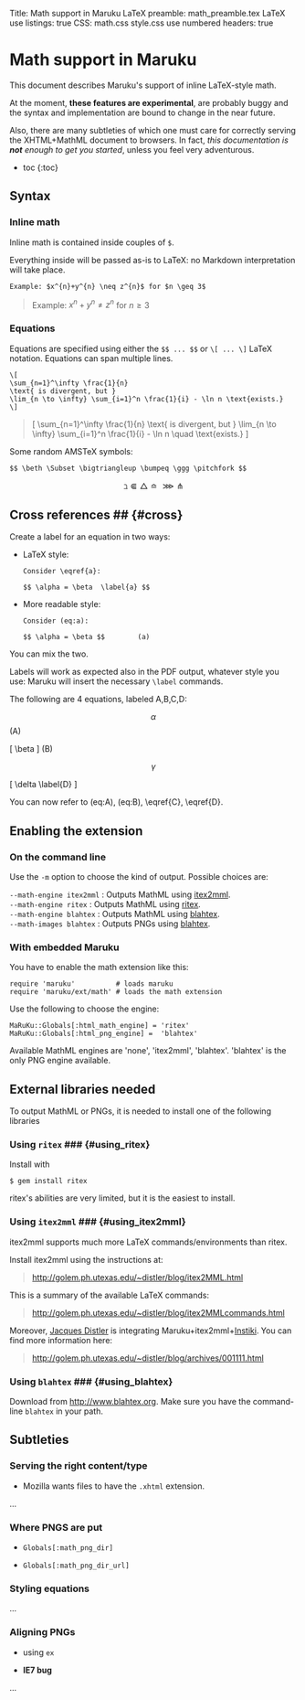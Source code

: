 Title: Math support in Maruku
LaTeX preamble: math_preamble.tex
LaTeX use listings: true
CSS: math.css style.css
use numbered headers: true

Math support in Maruku
======================

This document describes Maruku's support of inline LaTeX-style math.

At the moment, **these features are experimental**, are probably
buggy and the syntax and implementation are bound to change in
the near future.

Also, there are many subtleties of which one must care for 
correctly serving the XHTML+MathML document to browsers.
In fact, *this documentation is __not__ enough to get you started*, 
unless you feel very adventurous.

* toc
{:toc}

Syntax
---------------------------------------

### Inline math

Inline math is contained inside couples of `$`. 

Everything inside will be passed as-is to LaTeX: no Markdown
interpretation will take place.

	Example: $x^{n}+y^{n} \neq z^{n}$ for $n \geq 3$

> Example: $x^{n}+y^{n} \neq z^{n}$ for $n \geq 3$

### Equations 

Equations are specified using either the `$$ ... $$` or `\[ ... \]`
LaTeX notation. Equations can span multiple lines.

	\[ 
	\sum_{n=1}^\infty \frac{1}{n} 
	\text{ is divergent, but } 
	\lim_{n \to \infty} \sum_{i=1}^n \frac{1}{i} - \ln n \text{exists.} 
	\]

> \[ 
> 	\sum_{n=1}^\infty \frac{1}{n} 
> 	\text{ is divergent, but } 
> 	\lim_{n \to \infty} \sum_{i=1}^n \frac{1}{i} - \ln n \quad \text{exists.} 
> \]

Some random AMSTeX symbols:

	$$ \beth \Subset \bigtriangleup \bumpeq \ggg \pitchfork $$ 

$$ \beth \Subset \bigtriangleup \bumpeq \ggg \pitchfork $$ 


## Cross references ## {#cross}

Create a label for an equation in two ways:

*	LaTeX style:
	
		Consider \eqref{a}:
	
		$$ \alpha = \beta  \label{a} $$

*	More readable style:

		Consider (eq:a):

		$$ \alpha = \beta $$        (a)
	 
You can mix the two.

Labels will work as expected also in the PDF output, whatever
style you use: Maruku will insert the necessary `\label` commands.

The following are 4 equations, labeled A,B,C,D:

$$ \alpha $$ (A)

\[ 
	\beta
\] (B) 

$$ \gamma \label{C} $$

\[ 
	\delta \label{D}
\]

You can now refer to (eq:A), (eq:B), \eqref{C}, \eqref{D}.


Enabling the extension
---------------------------------------

### On the command line 

Use the `-m` option to choose the kind of output. Possible choices are:

`--math-engine itex2mml` : Outputs MathML using [itex2mml](#using_itex2mml).  
`--math-engine ritex` : Outputs MathML using [ritex](#using_ritex).  
`--math-engine blahtex` : Outputs MathML using [blahtex](#using_blahtex).  
`--math-images blahtex` : Outputs PNGs  using [blahtex](#using_blahtex).

### With embedded Maruku

You have to enable the math extension like this:

	require 'maruku'          # loads maruku
	require 'maruku/ext/math' # loads the math extension

Use the following to choose the engine:

	MaRuKu::Globals[:html_math_engine] = 'ritex'
	MaRuKu::Globals[:html_png_engine] =  'blahtex'
	
Available MathML engines are 'none', 'itex2mml', 'blahtex'.
'blahtex' is the only PNG engine available.
	
External libraries needed
-------------------------

To output MathML or PNGs, it is needed to install one of the following libraries

### Using `ritex` ### {#using_ritex}

Install with 

	$ gem install ritex

ritex's abilities are very limited, but it is the easiest to install.

### Using `itex2mml` ### {#using_itex2mml}

itex2mml supports much more LaTeX commands/environments than ritex.

Install itex2mml using the instructions at:

> <http://golem.ph.utexas.edu/~distler/blog/itex2MML.html> 

This is a summary of the available LaTeX commands:

> <http://golem.ph.utexas.edu/~distler/blog/itex2MMLcommands.html>

Moreover, [Jacques Distler] is integrating Maruku+itex2mml+[Instiki].
You can find more information here:

> <http://golem.ph.utexas.edu/~distler/blog/archives/001111.html>

[Jacques Distler]: http://golem.ph.utexas.edu/~distler
[instiki]: http://www.instiki.org

### Using `blahtex` ### {#using_blahtex}

Download from <http://www.blahtex.org>. Make sure you have
the command-line `blahtex` in your path.


Subtleties
----------

### Serving the right content/type ###


* Mozilla wants files to have the `.xhtml` extension.

...

### Where PNGS are put ###

*	`Globals[:math_png_dir]`

*	`Globals[:math_png_dir_url]`


### Styling equations ####

...

### Aligning PNGs ####


*	using `ex`

*	**IE7 bug**

...
